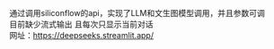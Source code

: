 通过调用siliconflow的api，实现了LLM和文生图模型调用，并且参数可调    
目前缺少流式输出 且每次只显示当前对话     
网址：https://deepseeks.streamlit.app/
